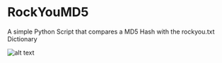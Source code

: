 # RockYouMD5
A simple Python Script that compares a MD5 Hash with the rockyou.txt Dictionary

![alt text](https://github.com/PengSec/RockYouMD5/blob/master/rockyouTerminal.png "Rock You MD5")
